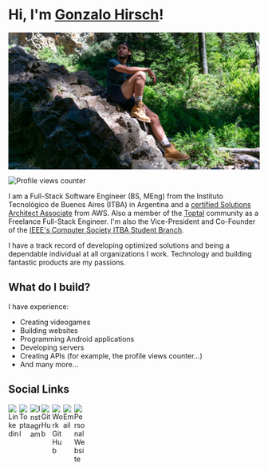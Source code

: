 # Hi, I'm [Gonzalo Hirsch](https://github.com/GonzaloHirsch)!

<img align="center" alt="Gonzalo Hirsch | Cover" src="https://github.com/GonzaloHirsch/GonzaloHirsch/blob/master/resources/cover.jpg" />

![Profile views counter](https://views.gonzalohirsch.com/gh?user=GonzaloHirsch)

I am a Full-Stack Software Engineer (BS, MEng) from the Instituto Tecnológico de Buenos Aires (ITBA) in Argentina and a [certified Solutions Architect Associate](https://www.credly.com/badges/9bcea4aa-826b-46c9-a711-64f5f314aeab/public_url) from AWS. Also a member of the [Toptal](https://www.toptal.com/resume/gonzalo-hirsch) community as a Freelance Full-Stack Engineer. I'm also the Vice-President and Co-Founder of the [IEEE's Computer Society ITBA Student Branch](https://csitba.web.app/).

I have a track record of developing optimized solutions and being a dependable individual at all organizations I work. Technology and building fantastic products are my passions.

## What do I build?

I have experience:
 - Creating videogames
 - Building websites
 - Programming Android applications
 - Developing servers
 - Creating APIs (for example, the profile views counter...)
 - And many more...

## Social Links

<a href="https://www.linkedin.com/in/gonzalo-hirsch/">
  <img align="left" alt="Linkedin" width="22px" src="https://cdn.jsdelivr.net/npm/simple-icons@3.3.0/icons/linkedin.svg" />
</a>
<a href="https://www.toptal.com/resume/gonzalo-hirsch">
  <img align="left" alt="Toptal" width="22px" src="https://cdn.jsdelivr.net/npm/simple-icons@3.3.0/icons/toptal.svg" />
</a>
<a href="https://www.instagram.com/gonzalohirsch/?hl=en">
  <img align="left" alt="Instagram" width="22px" src="https://cdn.jsdelivr.net/npm/simple-icons@3.3.0/icons/instagram.svg" />
</a>
<a href="https://github.com/GonzaloHirsch">
  <img align="left" alt="GitHub" width="22px" src="https://cdn.jsdelivr.net/npm/simple-icons@3.3.0/icons/github.svg" />
</a>
<a href="https://github.com/GonzaloHirschToptal">
  <img align="left" alt="Work GitHub" width="22px" src="https://cdn.jsdelivr.net/npm/simple-icons@3.3.0/icons/github.svg" />
</a>
<a href="mailto:hirschgonzalo@gmail.com">
  <img align="left" alt="Email" width="22px" src="https://cdn.jsdelivr.net/npm/simple-icons@3.3.0/icons/gmail.svg" />
</a>
<a href="https://gonzalohirsch.com/">
  <img align="left" alt="Personal Website" width="22px" src="https://cdn.jsdelivr.net/npm/simple-icons@3.3.0/icons/about-dot-me.svg" />
</a>
</br>
